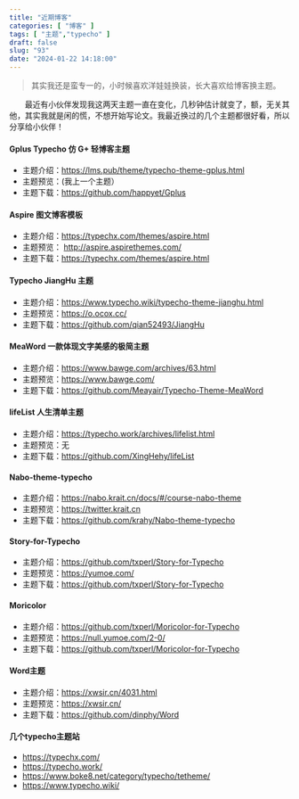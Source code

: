 ```yaml
---
title: "近期博客"
categories: [ "博客" ]
tags: [ "主题","typecho" ]
draft: false
slug: "93"
date: "2024-01-22 14:18:00"
---
```


> 其实我还是蛮专一的，小时候喜欢洋娃娃换装，长大喜欢给博客换主题。

&emsp;&emsp;最近有小伙伴发现我这两天主题一直在变化，几秒钟估计就变了，额，无关其他，其实我就是闲的慌，不想开始写论文。我最近换过的几个主题都很好看，所以分享给小伙伴！

#### Gplus Typecho 仿 G+ 轻博客主题
- 主题介绍：https://lms.pub/theme/typecho-theme-gplus.html
- 主题预览：(我上一个主题）
- 主题下载：https://github.com/happyet/Gplus

#### Aspire 图文博客模板
- 主题介绍：https://typechx.com/themes/aspire.html
- 主题预览： http://aspire.aspirethemes.com/
- 主题下载：https://typechx.com/themes/aspire.html

#### Typecho JiangHu 主题
- 主题介绍：https://www.typecho.wiki/typecho-theme-jianghu.html
- 主题预览：https://o.ocox.cc/
- 主题下载：https://github.com/qian52493/JiangHu

#### MeaWord 一款体现文字美感的极简主题
- 主题介绍：https://www.bawge.com/archives/63.html
- 主题预览：https://www.bawge.com/
- 主题下载：https://github.com/Meayair/Typecho-Theme-MeaWord

#### lifeList 人生清单主题
- 主题介绍：https://typecho.work/archives/lifelist.html
- 主题预览：无
- 主题下载：https://github.com/XingHehy/lifeList

#### Nabo-theme-typecho
- 主题介绍：https://nabo.krait.cn/docs/#/course-nabo-theme
- 主题预览：https://twitter.krait.cn
- 主题下载：https://github.com/krahy/Nabo-theme-typecho

#### Story-for-Typecho
- 主题介绍：https://github.com/txperl/Story-for-Typecho
- 主题预览：https://yumoe.com/
- 主题下载：https://github.com/txperl/Story-for-Typecho

#### Moricolor
- 主题介绍：https://github.com/txperl/Moricolor-for-Typecho
- 主题预览：https://null.yumoe.com/2-0/
- 主题下载：https://github.com/txperl/Moricolor-for-Typecho

#### Word主题
- 主题介绍：https://xwsir.cn/4031.html
- 主题预览：https://xwsir.cn/
- 主题下载：https://github.com/dinphy/Word

#### 几个typecho主题站
- https://typechx.com/
- https://typecho.work/
- https://www.boke8.net/category/typecho/tetheme/
- https://www.typecho.wiki/